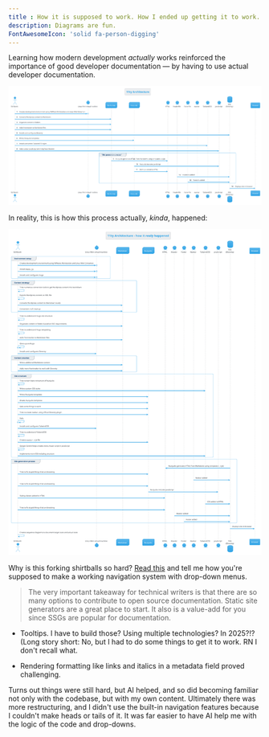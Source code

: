 ```yaml
---
title : How it is supposed to work. How I ended up getting it to work.
description: Diagrams are fun.
FontAwesomeIcon: 'solid fa-person-digging'
---
```


Learning how modern development *actually* works reinforced the importance of good developer documentation &mdash; by having to use actual developer documentation.

![SSG site architecture](/assets/images/11ty-architecture.png)

In reality, this is how this process actually, *kinda*, happened:


![The reality of learning SSG site architecture](/assets/images/11ty-architecture-reality.png)

Why is this forking shirtballs so hard? [Read this](https://www.11ty.dev/docs/plugins/navigation/) and tell me how you're supposed to make a working navigation system with drop-down menus.

> The very important takeaway for technical writers is that there are so many options to contribute to open source documentation. Static site generators are a great place to start. It also is a value-add for you since SSGs are popular for documentation.

- Tooltips. I have to build those? Using multiple technologies? In 2025?!? (Long story short: No, but I had to do some things to get it to work. RN I don't recall what.

- Rendering formatting like links and italics in a metadata field proved challenging.

Turns out things were still hard, but AI helped, and so did becoming familiar not only with the codebase, but with my own content. Ultimately there was more restructuring, and I didn't use the built-in navigation features because I couldn't make heads or tails of it. It was far easier to have AI help me with the logic of the code and drop-downs.
